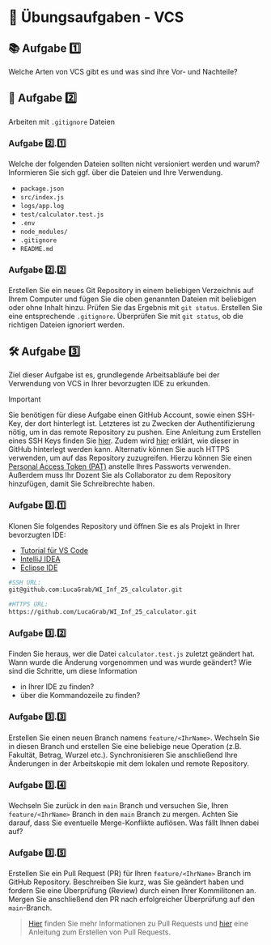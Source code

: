 # 🔄 Übungsaufgaben - VCS

## 📚 Aufgabe 1️⃣
Welche Arten von VCS gibt es und was sind ihre Vor- und Nachteile?

## 📁 Aufgabe 2️⃣
Arbeiten mit `.gitignore` Dateien

### Aufgabe 2️⃣.1️⃣
Welche der folgenden Dateien sollten nicht versioniert werden und warum? Informieren Sie sich ggf. über die Dateien und Ihre Verwendung.
- `package.json`
- `src/index.js` 
- `logs/app.log`
- `test/calculator.test.js`
- `.env`
- `node_modules/`
- `.gitignore`
- `README.md`

### Aufgabe 2️⃣.2️⃣
Erstellen Sie ein neues Git Repository in einem beliebigen Verzeichnis auf Ihrem Computer und fügen Sie die oben genannten Dateien mit beliebigen oder ohne Inhalt hinzu. Prüfen Sie das Ergebnis mit `git status`.
Erstellen Sie eine entsprechende `.gitignore`. Überprüfen Sie mit `git status`, ob die richtigen Dateien ignoriert werden.

## 🛠️ Aufgabe 3️⃣
Ziel dieser Aufgabe ist es, grundlegende Arbeitsabläufe bei der Verwendung von VCS in Ihrer bevorzugten IDE zu erkunden.

> [!IMPORTANT] 
> Sie benötigen für diese Aufgabe einen GitHub Account, sowie einen SSH-Key, der dort hinterlegt ist. Letzteres ist zu Zwecken der Authentifizierung nötig, um in das remote Repository zu pushen. Eine Anleitung zum Erstellen eines SSH Keys finden Sie [hier](https://docs.github.com/en/authentication/connecting-to-github-with-ssh/generating-a-new-ssh-key-and-adding-it-to-the-ssh-agent). Zudem wird [hier](https://docs.github.com/en/authentication/connecting-to-github-with-ssh/adding-a-new-ssh-key-to-your-github-account) erklärt, wie dieser in GitHub hinterlegt werden kann.
> Alternativ können Sie auch HTTPS verwenden, um auf das Repository zuzugreifen. Hierzu können Sie einen [Personal Access Token (PAT)](https://docs.github.com/en/authentication/keeping-your-account-and-data-secure/creating-a-personal-access-token) anstelle Ihres Passworts verwenden.
> Außerdem muss Ihr Dozent Sie als Collaborator zu dem Repository hinzufügen, damit Sie Schreibrechte haben.

### Aufgabe 3️⃣.1️⃣
Klonen Sie folgendes Repository und öffnen Sie es als Projekt in Ihrer bevorzugten IDE:
- [Tutorial für VS Code](https://code.visualstudio.com/docs/sourcecontrol/intro-to-git#_open-a-git-repository)
- [IntelliJ IDEA](https://www.jetbrains.com/help/idea/set-up-a-git-repository.html#clone-repo)
- [Eclipse IDE](https://wiki.eclipse.org/EGit/User_Guide/Remote#Cloning_remote_Repositories)
```bash
#SSH URL:
git@github.com:LucaGrab/WI_Inf_25_calculator.git

#HTTPS URL:
https://github.com/LucaGrab/WI_Inf_25_calculator.git
```

### Aufgabe 3️⃣.2️⃣
Finden Sie heraus, wer die Datei `calculator.test.js` zuletzt geändert hat. Wann wurde die Änderung vorgenommen und was wurde geändert?
Wie sind die Schritte, um diese Information 
- in Ihrer IDE zu finden?
- über die Kommandozeile zu finden?

### Aufgabe 3️⃣.3️⃣
Erstellen Sie einen neuen Branch namens `feature/<IhrName>`. Wechseln Sie in diesen Branch und erstellen Sie eine beliebige neue Operation (z.B. Fakultät, Betrag, Wurzel etc.). Synchronisieren Sie anschließend Ihre Änderungen in der Arbeitskopie mit dem lokalen und remote Repository.

### Aufgabe 3️⃣.4️⃣
Wechseln Sie zurück in den `main` Branch und versuchen Sie, Ihren `feature/<IhrName>` Branch in den `main` Branch zu mergen. Achten Sie darauf, dass Sie eventuelle Merge-Konflikte auflösen. Was fällt Ihnen dabei auf?

### Aufgabe 3️⃣.5️⃣
Erstellen Sie ein Pull Request (PR) für Ihren `feature/<IhrName>` Branch im GitHub Repository. Beschreiben Sie kurz, was Sie geändert haben und fordern Sie eine Überprüfung (Review) durch einen Ihrer Kommilitonen an. Mergen Sie anschließend den PR nach erfolgreicher Überprüfung auf den `main`-Branch.

> [Hier](https://docs.github.com/en/pull-requests/collaborating-with-pull-requests/proposing-changes-to-your-work-with-pull-requests/about-pull-requests) finden Sie mehr Informationen zu Pull Requests und [hier](https://docs.github.com/en/pull-requests/collaborating-with-pull-requests/reviewing-changes) eine Anleitung zum Erstellen von Pull Requests.
